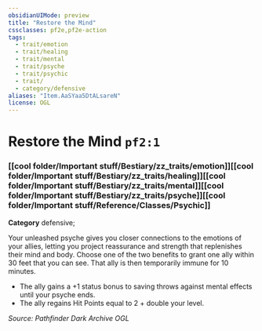 ```yaml
---
obsidianUIMode: preview
title: "Restore the Mind"
cssclasses: pf2e,pf2e-action
tags:
  - trait/emotion
  - trait/healing
  - trait/mental
  - trait/psyche
  - trait/psychic
  - trait/
  - category/defensive
aliases: "Item.AaSYaa5DtALsareN"
license: OGL
---
```

# Restore the Mind `pf2:1`

### [[cool folder/Important stuff/Bestiary/zz_traits/emotion]][[cool folder/Important stuff/Bestiary/zz_traits/healing]][[cool folder/Important stuff/Bestiary/zz_traits/mental]][[cool folder/Important stuff/Bestiary/zz_traits/psyche]][[cool folder/Important stuff/Reference/Classes/Psychic]]

**Category** defensive; 




Your unleashed psyche gives you closer connections to the emotions of your allies, letting you project reassurance and strength that replenishes their mind and body. Choose one of the two benefits to grant one ally within 30 feet that you can see. That ally is then temporarily immune for 10 minutes.

*   The ally gains a +1 status bonus to saving throws against mental effects until your psyche ends.
*   The ally regains Hit Points equal to 2 + double your level.

*Source: Pathfinder Dark Archive*
*OGL*
